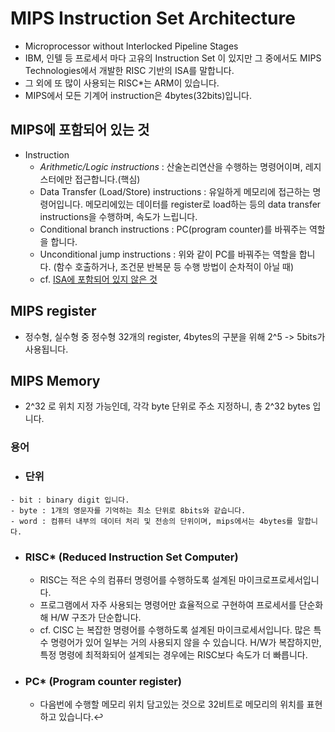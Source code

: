 # MIPS Instruction Set Architecture

- Microprocessor without Interlocked Pipeline Stages
- IBM, 인텔 등 프로세서 마다 고유의 Instruction Set 이 있지만 그 중에서도 MIPS Technologies에서 개발한 RISC 기반의 ISA를 말합니다.
- 그 외에 또 많이 사용되는 RISC\*는 ARM이 있습니다.
- MIPS에서 모든 기계어 instruction은 4bytes(32bits)입니다.

## MIPS에 포함되어 있는 것

- Instruction
  - _Arithmetic/Logic instructions_ : 산술논리연산을 수행하는 명령어이며, 레지스터에만 접근합니다.(핵심)
  - Data Transfer (Load/Store) instructions : 유일하게 메모리에 접근하는 명령어입니다. 메모리에있는 데이터를 register로 load하는 등의 data transfer instructions을 수행하며, 속도가 느립니다.
  - Conditional branch instructions : PC(program counter)를 바꿔주는 역할을 합니다.
  - Unconditional jump instructions : 위와 같이 PC를 바꿔주는 역할을 합니다. (함수 호출하거나, 조건문 반복문 등 수행 방법이 순차적이 아닐 때)
  - cf. [ISA에 포함되어 있지 않은 것](https://github.com/kkw-11/Computer_Science_Study/blob/master/System_Programming/about_ISA.md)
  
## MIPS register

- 정수형, 실수형 중 정수형 32개의 register, 4bytes의 구분을 위해 2^5 -> 5bits가 사용됩니다.

## MIPS Memory

- 2^32 로 위치 지정 가능인데, 각각 byte 단위로 주소 지정하니, 총 2^32 bytes 입니다.

### 용어
   - ### 단위
    - bit : binary digit 입니다.
    - byte : 1개의 영문자를 기억하는 최소 단위로 8bits와 같습니다.
    - word : 컴퓨터 내부의 데이터 처리 및 전송의 단위이며, mips에서는 4bytes를 말합니다.

  - ### RISC\* (Reduced Instruction Set Computer)

    - RISC는 적은 수의 컴퓨터 명령어를 수행하도록 설계된 마이크로프로세서입니다.
    - 프로그램에서 자주 사용되는 명령어만 효율적으로 구현하여 프로세서를 단순화해 H/W 구조가 단순합니다.
    - cf. CISC 는 복잡한 명령어를 수행하도록 설계된 마이크로세서입니다. 많은 특수 명령어가 있어 일부는 거의 사용되지 않을 수 있습니다. H/W가 복잡하지만, 특정 명령에 최적화되어 설계되는 경우에는 RISC보다 속도가 더 빠릅니다. 

  - ### PC* (Program counter register)
    - 다음번에 수행할 메모리 위치 담고있는 것으로 32비트로 메모리의 위치를 표현하고 있습니다.↩

